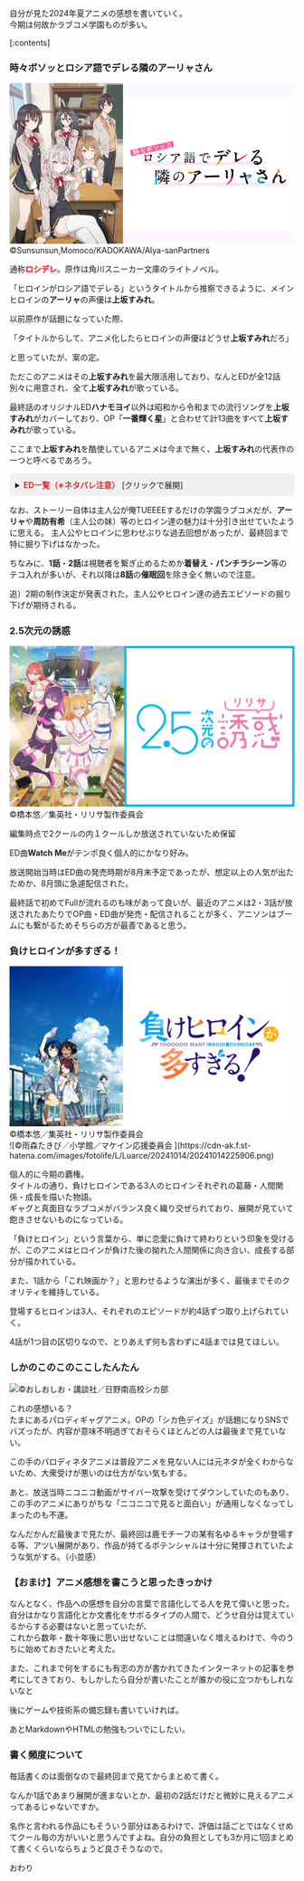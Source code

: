 <style>
@import url("../../assets/css/hatena-design.css");
</style>

<script type="text/javascript" src="https://code.jquery.com/jquery-3.6.0.min.js"></script>
<script>
$(function(){
    var contents = "目次"
    var close = "[ 閉じる ]"
    var open = "[ 表示 ]"

    var contents = '<span class="contents">' + contents + '</span>'
    var btn = '<span class="switch">' + close + '</span>'
    var sw = '.switch'
    var $contents = $(".table-of-contents")
    var $li = $(".table-of-contents li")

    $($contents).prepend(contents + btn);
    $(sw).click(function(){
        var $click = $(this);
        if($li.css('display') == 'none'){
            $li.show(400),
            $click.text(close);
        }else{
            $li.hide(400),
            $click.text(open)
        };
    });
});
</script>

自分が見た2024年夏アニメの感想を書いていく。  
今期は何故かラブコメ学園ものが多い。

[:contents]

### 時々ボソッとロシア語でデレる隣のアーリャさん
<div class="anime_title">
    <img class="anime_image" src="https://raw.githubusercontent.com/Luarce/hatenablog-contents/refs/heads/main/assets/images/anime-reviews/roshidere_title.png" alt="時々ボソッとロシア語でデレる隣のアーリャさん">
    <div class="anime_caption">
    ©Sunsunsun,Momoco/KADOKAWA/Alya-sanPartners
    </div>
</div>

通称<span style="color: red">**ロシデレ**</span>。原作は角川スニーカー文庫のライトノベル。

「ヒロインがロシア語でデレる」というタイトルから推察できるように、メインヒロインの**アーリャ**の声優は**上坂すみれ**。

以前原作が話題になっていた際、

「タイトルからして、アニメ化したらヒロインの声優はどうせ**上坂すみれ**だろ」

と思っていたが、案の定。

ただこのアニメはその**上坂すみれ**を最大限活用しており、なんとEDが全12話別々に用意され、全て**上坂すみれ**が歌っている。

最終話のオリジナルED**ハナモヨイ**以外は昭和から令和までの流行ソングを**上坂すみれ**がカバーしており、OP「**一番輝く星**」と合わせて計13曲をすべて**上坂すみれ**が歌っている。

ここまで**上坂すみれ**を酷使しているアニメは今まで無く、**上坂すみれ**の代表作の一つと呼べるであろう。

<details style="background-color: #f0f0f0; padding: 10px; border-radius: 5px;">
<summary>
<span style="color: #d32f2f"><strong>ED一覧（※ネタバレ注意）</strong></span> [クリックで展開]
</summary>

1. **学園天国**（フィンガー5）  
2. **可愛くてごめん**（HoneyWorks）  
3. **想い出がいっぱい**（H2O）  
4. **ハレ晴レユカイ**（涼宮ハルヒの憂鬱ED）  
5. **小さな恋の歌** （MONGOL800）  
6. **秘密の言葉**（花譜 × ズーカラデル）  
7. **ラブストーリーは突然に**（小田和正）  
8. **CHE.R.RY**（YUI）  
9. **ワールドイズマイン**（ryo（supercell））  
10. **こいのうた**（GO\!GO\!7188）  
11. **気まぐれロマンティック**（いきものがかり）  
12. **ハナモヨイ**（オリジナル曲）

※全て[公式Youtubeチャンネル](https://www.youtube.com/channel/UCvNxYM7Cwrz8p7_WjzjxWcA)にて無料配信中

毎回EDが変わるので、今回はどの曲がカバーされるのかを期待させるつくりになっている。  
筆者は毎週リアルタイムで見ていたので「**この令和の時代にEDがハレ晴レユカイ！？**」と懐かしい気持ちになれたのは良い体験であった。

</details>

なお、ストーリー自体は主人公が俺TUEEEEするだけの学園ラブコメだが、**アーリャ**や**周防有希**（主人公の妹）等のヒロイン達の魅力は十分引き出せていたように思える。
主人公やヒロインに思わせぶりな過去回想があったが、最終回まで特に掘り下げはなかった。

ちなみに、**1話**・**2話**は視聴者を繋ぎ止めるためか**着替え**・**パンチラシーン**等のテコ入れが多いが、それ以降は**8話**の**催眠回**を除き全く無いので注意。

追）2期の制作決定が発表された。主人公やヒロイン達の過去エピソードの掘り下げが期待される。


### 2.5次元の誘惑
<div class="anime_title">
    <img class="anime_image" src="https://raw.githubusercontent.com/Luarce/hatenablog-contents/refs/heads/main/assets/images/anime-reviews/nigoriri_title.png" alt="時々ボソッとロシア語でデレる隣のアーリャさん">
    <div class="anime_caption">
    ©橋本悠／集英社・リリサ製作委員会
    </div>
</div>

編集時点で2クールの内１クールしか放送されていないため保留

ED曲**Watch Me**がテンポ良く個人的にかなり好み。

放送開始当時はED曲の発売時期が8月末予定であったが、想定以上の人気が出たためか、8月頭に急遽配信された。

最終話で初めてFullが流れるのも味があって良いが、最近のアニメは2・3話が放送されたあたりでOP曲・ED曲が発売・配信されることが多く、アニソンはブームにも繋がるためそちらの方が最善であると思う。


### 負けヒロインが多すぎる！
<div class="anime_title">
    <img class="anime_image" src="https://raw.githubusercontent.com/Luarce/hatenablog-contents/refs/heads/main/assets/images/anime-reviews/makeine_title.png" alt="時々ボソッとロシア語でデレる隣のアーリャさん">
    <div class="anime_caption">
    ©橋本悠／集英社・リリサ製作委員会
    </div>
</div>
![©雨森たきび／小学館／マケイン応援委員会
](https://cdn-ak.f.st-hatena.com/images/fotolife/L/Luarce/20241014/20241014225906.png)

個人的に今期の覇権。  
タイトルの通り、負けヒロインである3人のヒロインそれぞれの葛藤・人間関係・成長を描いた物語。  
ギャグと真面目なラブコメがバランス良く織り交ぜられており、展開が見ていて飽きさせないものになっている。

「負けヒロイン」という言葉から、単に恋愛に負けて終わりという印象を受けるが、このアニメはヒロインが負けた後の拗れた人間関係に向き合い、成長する部分が描かれている。

また、1話から「これ映画か？」と思わせるような演出が多く、最後までそのクオリティを維持している。

登場するヒロインは3人、それぞれのエピソードが約4話ずつ取り上げられていく。

4話が1つ目の区切りなので、とりあえず何も言わずに4話までは見てほしい。

### しかのこのこのここしたんたん

![©おしおしお・講談社／日野南高校シカ部]()

これの感想いる？  
たまにあるパロディギャグアニメ。OPの「シカ色デイズ」が話題になりSNSでバズったが、内容が意味不明過ぎておそらくほとんどの人は最後まで見ていない。

この手のパロディネタアニメは普段アニメを見ない人には元ネタが全くわからないため、大衆受けが悪いのは仕方がない気もする。

あと、放送当時ニコニコ動画がサイバー攻撃を受けてダウンしていたのもあり、この手のアニメにありがちな「ニコニコで見ると面白い」が通用しなくなってしまったのも不運。

なんだかんだ最後まで見たが、最終回は鹿モチーフの某有名ゆるキャラが登場する等、アツい展開があり、作品が持てるポテンシャルは十分に発揮されていたような気がする。（小並感）

### 【おまけ】アニメ感想を書こうと思ったきっかけ

なんとなく、作品への感想を自分の言葉で言語化してる人を見て偉いと思った。自分はかなり言語化とか文書化をサボるタイプの人間で、どうせ自分は覚えているからする必要はないと思っていたが、  
これから数年・数十年後に思い出せないことは間違いなく増えるわけで、今のうちに始めておきたいと考えた。

また、これまで何をするにも有志の方が書かれてきたインターネットの記事を参考にしてきており、もしかしたら自分が書いたことが誰かの役に立つかもしれないなと

後にゲームや技術系の備忘録も書いていければ。

あとMarkdownやHTMLの勉強もついでにしたい。

### 書く頻度について

毎話書くのは面倒なので最終回まで見てからまとめて書く。

なんか1話であまり展開が進まないとか、最初の2話だけだと微妙に見えるアニメってあるじゃないですか。

名作と言われる作品にもそういう部分はあるわけで、評価は話ごとではなくせめてクール毎の方がいいと思うんですよね。自分の負担としても3か月に1回まとめて書くくらいならちょうど良さそうなので。

おわり
